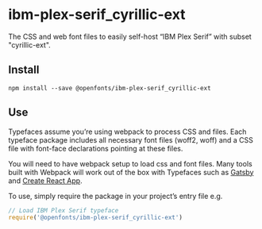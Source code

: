 
# ibm-plex-serif_cyrillic-ext

The CSS and web font files to easily self-host “IBM Plex Serif” with subset "cyrillic-ext".

## Install

`npm install --save @openfonts/ibm-plex-serif_cyrillic-ext`

## Use

Typefaces assume you’re using webpack to process CSS and files. Each typeface
package includes all necessary font files (woff2, woff) and a CSS file with
font-face declarations pointing at these files.

You will need to have webpack setup to load css and font files. Many tools built
with Webpack will work out of the box with Typefaces such as [Gatsby](https://github.com/gatsbyjs/gatsby)
and [Create React App](https://github.com/facebookincubator/create-react-app).

To use, simply require the package in your project’s entry file e.g.

```javascript
// Load IBM Plex Serif typeface
require('@openfonts/ibm-plex-serif_cyrillic-ext')
```
